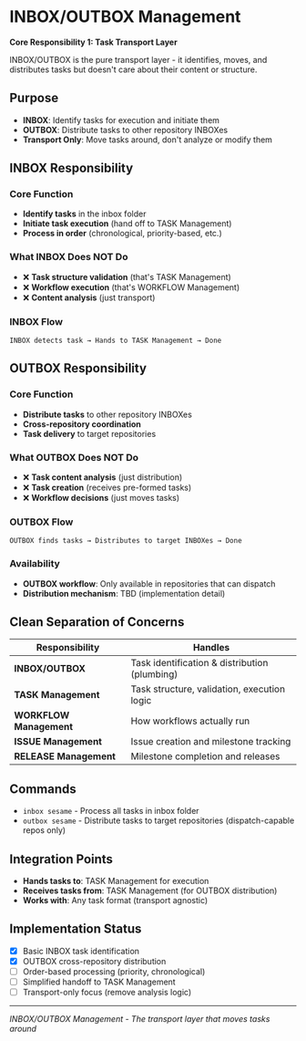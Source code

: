 # INBOX/OUTBOX Management

**Core Responsibility 1: Task Transport Layer**

INBOX/OUTBOX is the pure transport layer - it identifies, moves, and distributes tasks but doesn't care about their content or structure.

## Purpose

- **INBOX**: Identify tasks for execution and initiate them
- **OUTBOX**: Distribute tasks to other repository INBOXes
- **Transport Only**: Move tasks around, don't analyze or modify them

## INBOX Responsibility

### Core Function
- **Identify tasks** in the inbox folder
- **Initiate task execution** (hand off to TASK Management)
- **Process in order** (chronological, priority-based, etc.)

### What INBOX Does NOT Do
- ❌ **Task structure validation** (that's TASK Management)
- ❌ **Workflow execution** (that's WORKFLOW Management)
- ❌ **Content analysis** (just transport)

### INBOX Flow
```
INBOX detects task → Hands to TASK Management → Done
```

## OUTBOX Responsibility

### Core Function
- **Distribute tasks** to other repository INBOXes
- **Cross-repository coordination**
- **Task delivery** to target repositories

### What OUTBOX Does NOT Do
- ❌ **Task content analysis** (just distribution)
- ❌ **Task creation** (receives pre-formed tasks)
- ❌ **Workflow decisions** (just moves tasks)

### OUTBOX Flow
```
OUTBOX finds tasks → Distributes to target INBOXes → Done
```

### Availability
- **OUTBOX workflow**: Only available in repositories that can dispatch
- **Distribution mechanism**: TBD (implementation detail)

## Clean Separation of Concerns

| Responsibility | Handles |
|----------------|---------|
| **INBOX/OUTBOX** | Task identification & distribution (plumbing) |
| **TASK Management** | Task structure, validation, execution logic |
| **WORKFLOW Management** | How workflows actually run |
| **ISSUE Management** | Issue creation and milestone tracking |
| **RELEASE Management** | Milestone completion and releases |

## Commands

- `inbox sesame` - Process all tasks in inbox folder
- `outbox sesame` - Distribute tasks to target repositories (dispatch-capable repos only)

## Integration Points

- **Hands tasks to**: TASK Management for execution
- **Receives tasks from**: TASK Management (for OUTBOX distribution)
- **Works with**: Any task format (transport agnostic)

## Implementation Status

- [x] Basic INBOX task identification
- [x] OUTBOX cross-repository distribution
- [ ] Order-based processing (priority, chronological)
- [ ] Simplified handoff to TASK Management
- [ ] Transport-only focus (remove analysis logic)

---

*INBOX/OUTBOX Management - The transport layer that moves tasks around*